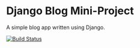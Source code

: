 # Django Blog Mini-Project

A simple blog app written using Django.

[![Build Status](https://travis-ci.com/Squelsh84/django-blog.svg?branch=master)](https://travis-ci.com/Squelsh84/django-blog)